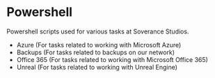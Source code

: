 # Powershell

Powershell scripts used for various tasks at Soverance Studios.

- Azure
	(For tasks related to working with Microsoft Azure)
- Backups
	(For tasks related to backups on our network)
- Office 365
	(For tasks related to working with Microsoft Office 365)
- Unreal
	(For tasks related to working with Unreal Engine)
